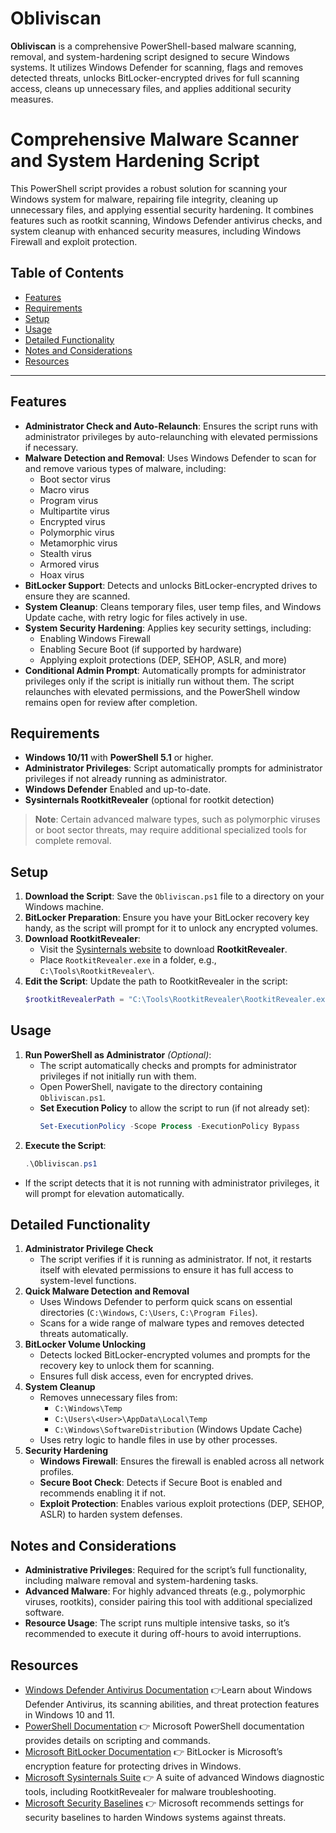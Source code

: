 # Obliviscan
**Obliviscan** is a comprehensive PowerShell-based malware scanning, removal, and system-hardening script designed to secure Windows systems. It utilizes Windows Defender for scanning, flags and removes detected threats, unlocks BitLocker-encrypted drives for full scanning access, cleans up unnecessary files, and applies additional security measures.

# Comprehensive Malware Scanner and System Hardening Script
This PowerShell script provides a robust solution for scanning your Windows system for malware, repairing file integrity, cleaning up unnecessary files, and applying essential security hardening. It combines features such as rootkit scanning, Windows Defender antivirus checks, and system cleanup with enhanced security measures, including Windows Firewall and exploit protection.

## Table of Contents
- [Features](#features)
- [Requirements](#requirements)
- [Setup](#setup)
- [Usage](#usage)
- [Detailed Functionality](#detailed-functionality)
- [Notes and Considerations](#notes-and-considerations)
- [Resources](#resources)

---

## Features
- **Administrator Check and Auto-Relaunch**: Ensures the script runs with administrator privileges by auto-relaunching with elevated permissions if necessary.
- **Malware Detection and Removal**: Uses Windows Defender to scan for and remove various types of malware, including:
  - Boot sector virus
  - Macro virus
  - Program virus
  - Multipartite virus
  - Encrypted virus
  - Polymorphic virus
  - Metamorphic virus
  - Stealth virus
  - Armored virus
  - Hoax virus
- **BitLocker Support**: Detects and unlocks BitLocker-encrypted drives to ensure they are scanned.
- **System Cleanup**: Cleans temporary files, user temp files, and Windows Update cache, with retry logic for files actively in use.
- **System Security Hardening**: Applies key security settings, including:
  - Enabling Windows Firewall
  - Enabling Secure Boot (if supported by hardware)
  - Applying exploit protections (DEP, SEHOP, ASLR, and more)
- **Conditional Admin Prompt**: Automatically prompts for administrator privileges only if the script is initially run without them. The script relaunches with elevated permissions, and the PowerShell window remains open for review after completion.

## Requirements
- **Windows 10/11** with **PowerShell 5.1** or higher.
- **Administrator Privileges**: Script automatically prompts for administrator privileges if not already running as administrator.
- **Windows Defender** Enabled and up-to-date.
- **Sysinternals RootkitRevealer** (optional for rootkit detection)

> **Note**: Certain advanced malware types, such as polymorphic viruses or boot sector threats, may require additional specialized tools for complete removal.

## Setup
1. **Download the Script**: Save the `Obliviscan.ps1` file to a directory on your Windows machine.
2. **BitLocker Preparation**: Ensure you have your BitLocker recovery key handy, as the script will prompt for it to unlock any encrypted volumes.
3. **Download RootkitRevealer**:
   - Visit the [Sysinternals website](https://learn.microsoft.com/en-us/sysinternals/downloads/rootkit-revealer) to download **RootkitRevealer**.
   - Place `RootkitRevealer.exe` in a folder, e.g., `C:\Tools\RootkitRevealer\`.
4. **Edit the Script**: Update the path to RootkitRevealer in the script:
   ```powershell
   $rootkitRevealerPath = "C:\Tools\RootkitRevealer\RootkitRevealer.exe"
   ```

## Usage
1. **Run PowerShell as Administrator** *(Optional)*:
   - The script automatically checks and prompts for administrator privileges if not initially run with them.
   - Open PowerShell, navigate to the directory containing `Obliviscan.ps1`.
   - **Set Execution Policy** to allow the script to run (if not already set):
     ```powershell
     Set-ExecutionPolicy -Scope Process -ExecutionPolicy Bypass
     ```
2. **Execute the Script**:
   ```powershell
   .\Obliviscan.ps1
   ```

* If the script detects that it is not running with administrator privileges, it will prompt for elevation automatically.

## Detailed Functionality
1. **Administrator Privilege Check**
   - The script verifies if it is running as administrator. If not, it restarts itself with elevated permissions to ensure it has full access to system-level functions.
2. **Quick Malware Detection and Removal**
   - Uses Windows Defender to perform quick scans on essential directories (`C:\Windows`, `C:\Users`, `C:\Program Files`).
   - Scans for a wide range of malware types and removes detected threats automatically.
3. **BitLocker Volume Unlocking**
   - Detects locked BitLocker-encrypted volumes and prompts for the recovery key to unlock them for scanning.
   - Ensures full disk access, even for encrypted drives.
4. **System Cleanup**
   - Removes unnecessary files from:
     - `C:\Windows\Temp`
     - `C:\Users\<User>\AppData\Local\Temp`
     - `C:\Windows\SoftwareDistribution` (Windows Update Cache)
   - Uses retry logic to handle files in use by other processes.
5. **Security Hardening**
   - **Windows Firewall**: Ensures the firewall is enabled across all network profiles.
   - **Secure Boot Check**: Detects if Secure Boot is enabled and recommends enabling it if not.
   - **Exploit Protection**: Enables various exploit protections (DEP, SEHOP, ASLR) to harden system defenses.

## Notes and Considerations
- **Administrative Privileges**: Required for the script’s full functionality, including malware removal and system-hardening tasks.
- **Advanced Malware**: For highly advanced threats (e.g., polymorphic viruses, rootkits), consider pairing this tool with additional specialized software.
- **Resource Usage**: The script runs multiple intensive tasks, so it’s recommended to execute it during off-hours to avoid interruptions.

## Resources
- [Windows Defender Antivirus Documentation](https://docs.microsoft.com/en-us/windows/security/threat-protection/windows-defender-antivirus/windows-defender-antivirus-in-windows-10) 👉Learn about Windows Defender Antivirus, its scanning abilities, and threat protection features in Windows 10 and 11.
- [PowerShell Documentation](https://docs.microsoft.com/en-us/powershell/scripting/overview?view=powershell-7.1) 👉 Microsoft PowerShell documentation provides details on scripting and commands.
- [Microsoft BitLocker Documentation](https://docs.microsoft.com/en-us/windows/security/information-protection/bitlocker/bitlocker-overview) 👉 BitLocker is Microsoft’s encryption feature for protecting drives in Windows.
- [Microsoft Sysinternals Suite](https://docs.microsoft.com/en-us/sysinternals/) 👉 A suite of advanced Windows diagnostic tools, including RootkitRevealer for malware troubleshooting.
- [Microsoft Security Baselines](https://docs.microsoft.com/en-us/windows/security/threat-protection/windows-security-baselines) 👉 Microsoft recommends settings for security baselines to harden Windows systems against threats.
